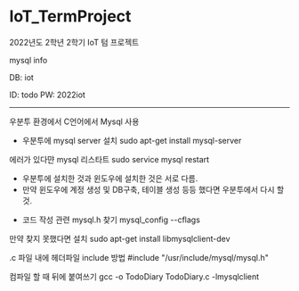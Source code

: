 # IoT_TermProject
2022년도 2학년 2학기 IoT 텀 프로젝트

mysql info

DB: iot

ID: todo
PW: 2022iot

----------------------------------------------------

우분투 환경에서 C언어에서 Mysql 사용


- 우분투에 mysql server 설치
sudo apt-get install mysql-server

에러가 있다먄 mysql 리스타트
sudo service mysql restart

* 우분투에 설치한 것과 윈도우에 설치한 것은 서로 다름.
* 만약 윈도우에 계정 생성 및 DB구축, 테이블 생성 등등 했다면 우분투에서 다시 할 것.

- 코드 작성 관련
mysql.h 찾기
mysql_config --cflags

만약 찾지 못했다면 설치
sudo apt-get install libmysqlclient-dev

.c 파일 내에 헤더파일 include 방법
#include "/usr/include/mysql/mysql.h"

컴파일 할 때 뒤에 붙여쓰기
gcc -o TodoDiary TodoDiary.c -lmysqlclient
